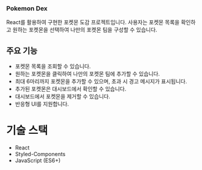 ### Pokemon Dex

React를 활용하여 구현한 포켓몬 도감 프로젝트입니다. 사용자는 포켓몬 목록을 확인하고 원하는 포켓몬을 선택하여 나만의 포켓몬 팀을 구성할 수 있습니다.

## 주요 기능

-   포켓몬 목록을 조회할 수 있습니다.
-   원하는 포켓몬을 클릭하여 나만의 포켓몬 팀에 추가할 수 있습니다.
-   최대 6마리까지 포켓몬을 추가할 수 있으며, 초과 시 경고 메시지가 표시됩니다.
-   추가된 포켓몬은 대시보드에서 확인할 수 있습니다.
-   대시보드에서 포켓몬을 제거할 수 있습니다.
-   반응형 UI를 지원합니다.

# 기술 스택

-   React
-   Styled-Components
-   JavaScript (ES6+)
